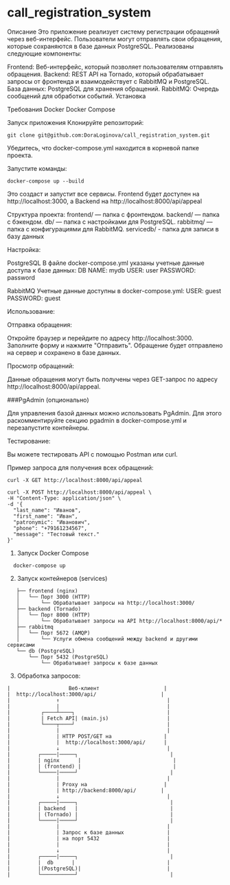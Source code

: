 # call_registration_system

Описание
Это приложение реализует систему регистрации обращений через веб-интерфейс. Пользователи могут отправлять свои обращения, которые сохраняются в базе данных PostgreSQL. Реализованы следующие компоненты:

Frontend: Веб-интерфейс, который позволяет пользователям отправлять обращения.
Backend: REST API на Tornado, который обрабатывает запросы от фронтенда и взаимодействует с RabbitMQ и PostgreSQL.
База данных: PostgreSQL для хранения обращений.
RabbitMQ: Очередь сообщений для обработки событий.
Установка

Требования
Docker
Docker Compose

Запуск приложения
Клонируйте репозиторий:
```
git clone git@github.com:DoraLoginova/call_registration_system.git

```
Убедитесь, что docker-compose.yml находится в корневой папке проекта.

Запустите команды:

```
docker-compose up --build

```
Это создаст и запустит все сервисы. Frontend будет доступен на http://localhost:3000, а Backend на http://localhost:8000/api/appeal

Структура проекта:
  frontend/ — папка с фронтендом.
  backend/ — папка с бэкендом.
  db/ — папка с настройками для PostgreSQL.
  rabbitmq/ — папка с конфигурациями для RabbitMQ.
  servicedb/ - папка для записи в базу данных

Настройка:

PostgreSQL
В файле docker-compose.yml указаны учетные данные доступа к базе данных:
DB NAME: mydb
USER: user
PASSWORD: password

RabbitMQ
Учетные данные доступны в docker-compose.yml:
USER: guest
PASSWORD: guest

Использование:


Отправка обращения:

Откройте браузер и перейдите по адресу http://localhost:3000.
Заполните форму и нажмите "Отправить".
Обращение будет отправлено на сервер и сохранено в базе данных.

Просмотр обращений:

Данные обращения могут быть получены через GET-запрос по адресу http://localhost:8000/api/appeal.

###PgAdmin (опционально)

Для управления базой данных можно использовать PgAdmin. Для этого раскомментируйте секцию pgadmin в docker-compose.yml и перезапустите контейнеры.

Тестирование:

Вы можете тестировать API с помощью Postman или curl.

Пример запроса для получения всех обращений:

```
curl -X GET http://localhost:8000/api/appeal

```

```
curl -X POST http://localhost:8000/api/appeal \
-H "Content-Type: application/json" \
-d '{
  "last_name": "Иванов",
  "first_name": "Иван",
  "patronymic": "Иванович",
  "phone": "+79161234567",
  "message": "Тестовый текст."
}'

```

1. Запуск Docker Compose
```
  docker-compose up
```
2. Запуск контейнеров (services)
```
   ├── frontend (nginx)
   │   └── Порт 3000 (HTTP)
   │       └── Обрабатывает запросы на http://localhost:3000/
   ├── backend (Tornado)
   │   └── Порт 8000 (HTTP)
   │       └── Обрабатывает запросы на API http://localhost:8000/api/*
   ├── rabbitmq
   │   └── Порт 5672 (AMQP)
   │       └── Услуги обмена сообщений между backend и другими сервисами
   └── db (PostgreSQL)
       └── Порт 5432 (PostgreSQL)
           └── Обрабатывает запросы к базе данных
```
3. Обработка запросов:

```
|                   Веб-клиент                     |
|  http://localhost:3000/api/                     |
|               ↑                                   |
|               |                                   |
|          ┌────┴────┐                              |
|          | Fetch API| (main.js)                   |
|          └────┬────┘                              |
|               |                                   |
|               | HTTP POST/GET на                 |
|               |  http://localhost:3000/api/      |
|               ↓                                   |
|         ┌─────|─────┐                              |
|         | nginx      |                              |
|         | (frontend) |                              |
|         └─────|─────┘                              |
|               |                                   |
|               | Proxy на                         |
|               | http://backend:8000/api/        |
|               ↓                                   |
|         ┌─────|─────┐                              |
|         | backend   |                              |
|         | (Tornado) |                              |
|         └─────|─────┘                              |
|               |                                   |
|               | Запрос к базе данных              |
|               | на порт 5432                      |
|               |                                   |
|               ↓                                   |
|         ┌─────|─────┐                              |
|         |  db      |                              |
|         |(PostgreSQL)|                            |
|         └───────────┘                              |

```
